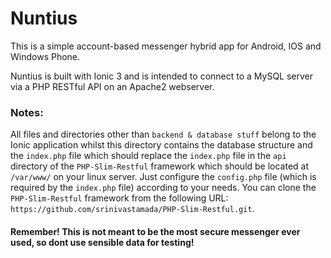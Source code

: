 # Nuntius
This is a simple account-based messenger hybrid app for Android, IOS and Windows Phone.

Nuntius is built with Ionic 3 and is intended to connect to a MySQL server via a PHP RESTful API on an Apache2 webserver.

<h3>Notes:</h3>
All files and directories other than <code>backend & database stuff</code> belong to the Ionic application whilst this directory contains the database structure and the <code>index.php</code> file which should replace the <code>index.php</code> file in the <code>api</code> directory of the <code>PHP-Slim-Restful</code> framework which should be located at <code>/var/www/</code> on your linux server. Just configure the <code>config.php</code> file (which is required by the <code>index.php</code> file) according to your needs.
You can clone the <code>PHP-Slim-Restful</code> framework from the following URL: <code>https://github.com/srinivastamada/PHP-Slim-Restful.git</code>.

<h4>Remember! This is not meant to be the most secure messenger ever used, so dont use sensible data for testing!</h4>


